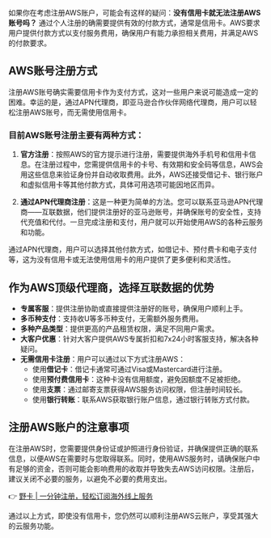 如果你在考虑注册AWS账户，可能会有这样的疑问：**没有信用卡就无法注册AWS账号吗？** 通过个人注册的确需要提供有效的付款方式，通常是信用卡。AWS要求用户提供付款方式以支付服务费用，确保用户有能力承担相关费用，并满足AWS的付款要求。

## AWS账号注册方式

注册AWS账号确实需要信用卡作为支付方式，这对一些用户来说可能造成一定的困难。幸运的是，通过APN代理商，即亚马逊合作伙伴网络代理商，用户可以轻松注册AWS账号，而无需使用信用卡。

### 目前AWS账号注册主要有两种方式：

1. **官方注册**：按照AWS的官方提示进行注册，需要提供海外手机号和信用卡信息。在注册过程中，您需提供信用卡的卡号、有效期和安全码等信息，AWS会用这些信息来验证身份并自动收取费用。此外，AWS还接受借记卡、银行账户和虚拟信用卡等其他付款方式，具体可用选项可能因地区而异。

2. **通过APN代理商注册**：这是一种更为简单的方法。您可以联系亚马逊APN代理商——互联数据，他们提供注册好的亚马逊账号，并确保账号的安全性，支持代充值和代付。一旦完成注册和支付，用户就可以开始使用AWS的各种云服务和功能。

通过APN代理商，用户可以选择其他付款方式，如借记卡、预付费卡和电子支付等，这为没有信用卡或无法使用信用卡的用户提供了更多便利和灵活性。

## 作为AWS顶级代理商，选择互联数据的优势

- **专属客服**：提供注册协助或直接提供注册好的账号，确保用户顺利上手。
- **多币种支付**：支持收U等多币种支付，无需额外服务费用。
- **多种产品类型**：提供更高的产品租赁权限，满足不同用户需求。
- **大客户优惠**：针对大客户提供AWS专属折扣和7x24小时客服支持，解决各种疑问。
- **无需信用卡注册**：用户可以通过以下方式注册AWS：
  - 使用**借记卡**：借记卡通常可通过Visa或Mastercard进行注册。
  - 使用**预付费信用卡**：这种卡没有信用额度，避免因额度不足被拒绝。
  - 使用**支票**：通过邮寄支票获得AWS服务访问权限，但注册时间较长。
  - 使用**银行转账**：联系AWS获取银行账户信息，通过银行转账方式付款。

## 注册AWS账户的注意事项

在注册AWS时，您需要提供身份证或护照进行身份验证，并确保提供正确的联系信息，以便AWS在需要时与您取得联系。同时，使用AWS服务时，请确保账户中有足够的资金，否则可能会影响费用的收取并导致失去AWS访问权限。注册后，建议关闭不必要的服务，以避免不必要的费用支出。

👉 [野卡 | 一分钟注册，轻松订阅海外线上服务](https://bit.ly/bewildcard)

通过以上方式，即使没有信用卡，您仍然可以顺利注册AWS云账户，享受其强大的云服务功能。